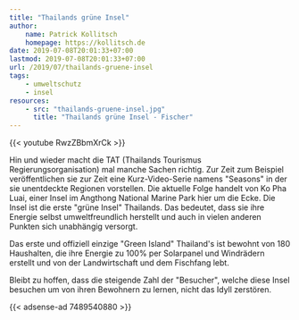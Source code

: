 ```yaml
---
title: "Thailands grüne Insel"
author:
    name: Patrick Kollitsch
    homepage: https://kollitsch.de
date: 2019-07-08T20:01:33+07:00
lastmod: 2019-07-08T20:01:33+07:00
url: /2019/07/thailands-gruene-insel
tags:
    - umweltschutz
    - insel
resources:
    - src: "thailands-gruene-insel.jpg"
      title: "Thailands grüne Insel - Fischer"
---
```


{{< youtube RwzZBbmXrCk >}}

Hin und wieder macht die TAT (Thailands Tourismus Regierungsorganisation) mal manche Sachen richtig. Zur Zeit zum Beispiel ver&ouml;ffentlichen sie zur Zeit eine Kurz-Video-Serie namens "Seasons" in der sie unentdeckte Regionen vorstellen. Die aktuelle Folge handelt von Ko Pha Luai, einer Insel im Angthong National Marine Park hier um die Ecke. Die Insel ist die erste "gr&uuml;ne Insel" Thailands. Das bedeutet, dass sie ihre Energie selbst umweltfreundlich herstellt und auch in vielen anderen Punkten sich unabh&auml;ngig versorgt. 

Das erste und offiziell einzige "Green Island" Thailand's ist bewohnt von 180 Haushalten, die ihre Energie zu 100% per Solarpanel und Windr&auml;dern erstellt und von der Landwirtschaft und dem Fischfang lebt. 

Bleibt zu hoffen, dass die steigende Zahl der "Besucher", welche diese Insel besuchen um von ihren Bewohnern zu lernen, nicht das Idyll zerst&ouml;ren.

{{< adsense-ad 7489540880 >}}
